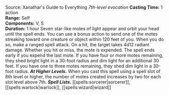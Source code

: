 Source: Xanathar's Guide to Everything
*7th-level evocation*
**Casting Time:** 1 action  
**Range:** Self  
**Components:** V, S  
**Duration:** 1 hour
Seven star-like motes of light appear and orbit your head until the spell ends. You can use a bonus action to send one of the motes streaking toward one creature or object within 120 feet of you. When you do so, make a ranged spell attack. On a hit, the target takes 4d12 radiant damage. Whether you hit or miss, the mote is expended. The spell ends early if you expend the last mote. If you have four or more motes remaining, they shed bright light in a 30-foot radius and dim light for an additional 30 feet. If you have one to three motes remaining, they shed dim light in a 30-foot radius.
***At Higher Levels.*** When you cast this spell using a spell slot of 8th level or higher, the number of motes created increases by two for each slot level above 7th.
***Spell Lists.*** [[spells:sorcerer|sorcerer]], [[spells:warlock|warlock]], [[spells:wizard|wizard]]